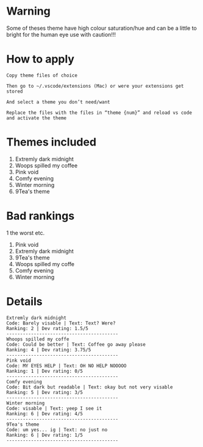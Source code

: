 # Warning 
Some of theses theme have high colour saturation/hue and can be a little to bright for the human eye
use with caution!!!

# How to apply 

``` Copy theme files of choice ```


``` Then go to ~/.vscode/extensions (Mac) or were your extensions get stored ```


``` And select a theme you don’t need/want ```


``` Replace the files with the files in “theme {num}” and reload vs code and activate the theme ```

# Themes included 

1. Extremly dark midnight
2. Woops spilled my coffee
3. Pink void 
4. Comfy evening
5. Winter morning
6. 9Tea's theme

# Bad rankings
1 the worst etc.

1. Pink void
2. Extremly dark midnight
3. 9Tea's theme
4. Woops spilled my coffe
5. Comfy evening
6. Winter morning

# Details

```
Extremly dark midnight
Code: Barely visable | Text: Text? Were?
Ranking: 2 | Dev rating: 1.5/5
-----------------------------------------
Whoops spilled my coffe
Code: Could be better | Text: Coffee go away please
Ranking: 4 | Dev rating: 3.75/5
-----------------------------------------
Pink void
Code: MY EYES HELP | Text: OH NO HELP NOOOOO
Ranking: 1 | Dev rating: 0/5
-----------------------------------------
Comfy evening
Code: Bit dark but readable | Text: okay but not very visable
Ranking: 5 | Dev rating: 3/5
-----------------------------------------
Winter morning
Code: visable | Text: yeep I see it
Ranking: 6 | Dev rating: 4/5
-----------------------------------------
9Tea's theme
Code: um yes... ig | Text: no just no
Ranking: 6 | Dev rating: 1/5
-----------------------------------------
```


